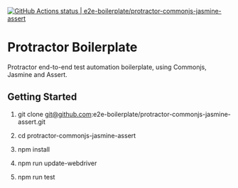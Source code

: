 [![GitHub Actions status | e2e-boilerplate/protractor-commonjs-jasmine-assert](https://github.com/e2e-boilerplate/protractor-commonjs-jasmine-assert/workflows/protractor-commonjs-jasmine-assert/badge.svg)](https://github.com/e2e-boilerplate/protractor-commonjs-jasmine-assert/actions?workflow=protractor-commonjs-jasmine-assert)

# Protractor Boilerplate

Protractor end-to-end test automation boilerplate, using Commonjs, Jasmine and Assert.

## Getting Started

1. git clone git@github.com:e2e-boilerplate/protractor-commonjs-jasmine-assert.git

2. cd protractor-commonjs-jasmine-assert

3. npm install

4. npm run update-webdriver

5. npm run test
